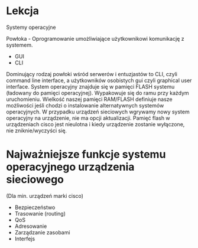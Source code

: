 # Lekcja
Systemy operacyjne

Powłoka - Oprogramowanie umożliwiające użytkownikowi komunikację z systemem.

- GUI
- CLI

Dominujący rodzaj powłoki wśród serwerów i entuzjastów to CLI, czyli command line interface, a użytkowników osobistych gui czyli graphical user interface.
System operacyjny znajduje się w pamięci FLASH systemu (ładowany do pamięci operacyjnej).
Wypakowuje się do ramu przy każdym uruchomieniu.
Wielkość naszej pamięci RAM/FLASH definiuje nasze możliwości jeśli chodzi o instalowanie alternatywnych systemów operacyjnych.
W przypadku urządzeń sieciowych wgrywamy nowy system operacyjny na urządzenie, nie ma opcji aktualizacji.
Pamięć flash w urządzeniach cisco jest nieulotna i kiedy urządzenie zostanie wyłączone, nie zniknie/wyczyści się.

# Najważniejsze funkcje systemu operacyjnego urządzenia sieciowego

(Dla min. urządzeń marki cisco)

- Bezpieczeństwo
- Trasowanie (routing)
- QoS
- Adresowanie
- Zarządzanie zasobami
- Interfejs
